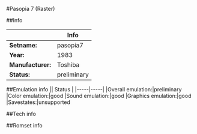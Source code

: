 #Pasopia 7 (Raster)

##Info

||Info|
|-----|-----|
|**Setname:**|pasopia7
|**Year:**|1983
|**Manufacturer:**|Toshiba
|**Status:**|preliminary

##Emulation info
|| Status |
|-----|-----|
|Overall emulation:|preliminary
|Color emulation:|good
|Sound emulation:|good
|Graphics emulation:|good
|Savestates:|unsupported

##Tech info

##Romset info

<!--- START OF EDITED COMMENT DO NOT TOUCH TEXT ABOVE-->
